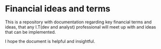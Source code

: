 # Financial ideas and terms
This is a repository with documentation regarding key financial terms and ideas, that any I.T(dev and analyst) professional will meet up  with and ideas that can be implemented.

I hope the document is helpful and insightful.
